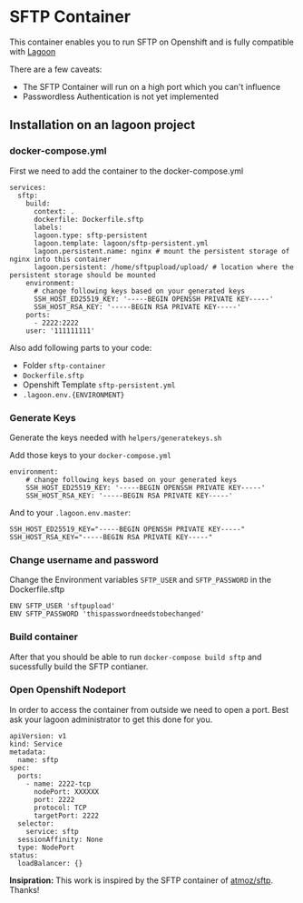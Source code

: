 # SFTP Container
This container enables you to run SFTP on Openshift and is fully compatible with [Lagoon](http://github.com/amazeeio/lagoon)

There are a few caveats:
  - The SFTP Container will run on a high port which you can't influence
  - Passwordless Authentication is not yet implemented

## Installation on an lagoon project

### docker-compose.yml
First we need to add the container to the docker-compose.yml

```
services:
  sftp:
    build:
      context: .
      dockerfile: Dockerfile.sftp
      labels:
      lagoon.type: sftp-persistent
      lagoon.template: lagoon/sftp-persistent.yml
      lagoon.persistent.name: nginx # mount the persistent storage of nginx into this container
      lagoon.persistent: /home/sftpupload/upload/ # location where the persistent storage should be mounted
    environment:
      # change following keys based on your generated keys
      SSH_HOST_ED25519_KEY: '-----BEGIN OPENSSH PRIVATE KEY-----'
      SSH_HOST_RSA_KEY: '-----BEGIN RSA PRIVATE KEY-----'
    ports:
      - 2222:2222
    user: '111111111'
```

Also add following parts to your code:
- Folder `sftp-container`
- `Dockerfile.sftp`
- Openshift Template `sftp-persistent.yml`
- `.lagoon.env.{ENVIRONMENT}`

### Generate Keys

Generate the keys needed with `helpers/generatekeys.sh`

Add those keys to your `docker-compose.yml`

```
environment:
    # change following keys based on your generated keys
    SSH_HOST_ED25519_KEY: '-----BEGIN OPENSSH PRIVATE KEY-----'
    SSH_HOST_RSA_KEY: '-----BEGIN RSA PRIVATE KEY-----'
```

And to your `.lagoon.env.master`:

```
SSH_HOST_ED25519_KEY="-----BEGIN OPENSSH PRIVATE KEY-----"
SSH_HOST_RSA_KEY="-----BEGIN RSA PRIVATE KEY-----"
```

### Change username and password

Change the Environment variables `SFTP_USER` and `SFTP_PASSWORD` in the Dockerfile.sftp
```
ENV SFTP_USER 'sftpupload'
ENV SFTP_PASSWORD 'thispasswordneedstobechanged'
```


### Build container
After that you should be able to run `docker-compose build sftp` and sucessfully build the SFTP contianer.

### Open Openshift Nodeport
In order to access the container from outside we need to open a port. Best ask your lagoon administrator to get this done for you.

```
apiVersion: v1
kind: Service
metadata:
  name: sftp
spec:
  ports:
    - name: 2222-tcp
      nodePort: XXXXXX
      port: 2222
      protocol: TCP
      targetPort: 2222
  selector:
    service: sftp
  sessionAffinity: None
  type: NodePort
status:
  loadBalancer: {}
```

**Insipration:** This work is inspired by the SFTP container of [atmoz/sftp](https://github.com/atmoz/sftp/). Thanks!


